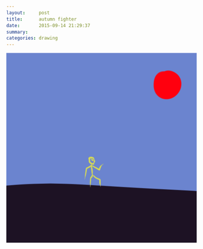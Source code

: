 ```yaml
---
layout:     post
title:      autumn fighter
date:       2015-09-14 21:29:37
summary:    
categories: drawing
---
```

![autumn fighter](/images/_diary/autumn-fighter.png "Come On!")
